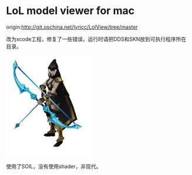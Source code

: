 LoL model viewer for mac
====
origin:http://git.oschina.net/lyricc/LolView/tree/master

改为xcode工程，修复了一些错误。运行时请把DDS和SKN放到可执行程序所在目录。


<img src="./ib.png" >

使用了SOIL，没有使用shader，非现代。

